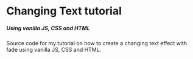 # Changing Text tutorial
##### Using vanilla JS, CSS and HTML
Source code for my tutorial on how to create a changing text effect with fade using vanilla JS, CSS and HTML.
